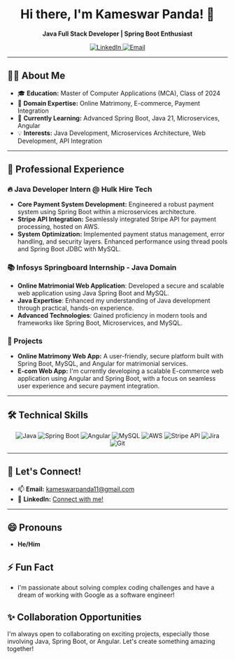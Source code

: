 <h1 align="center">Hi there, I'm Kameswar Panda! 👋</h1>

<p align="center">
  <b>Java Full Stack Developer | Spring Boot Enthusiast</b>
</p>

<p align="center">
  <a href="https://www.linkedin.com/in/kameswarpanda">
    <img src="https://img.shields.io/badge/LinkedIn-Connect-blue?style=flat&logo=linkedin" alt="LinkedIn" />
  </a>
  <a href="mailto:kameswarpanda11@gmail.com">
    <img src="https://img.shields.io/badge/Email-Contact-blue?style=flat&logo=gmail" alt="Email" />
  </a>
</p>

---

## 👨‍💻 About Me

- 🎓 **Education:** Master of Computer Applications (MCA), Class of 2024
- 🧳 **Domain Expertise:** Online Matrimony, E-commerce, Payment Integration
- 🌱 **Currently Learning:** Advanced Spring Boot, Java 21, Microservices, Angular
- 💡 **Interests:** Java Development, Microservices Architecture, Web Development, API Integration

---

## 💼 Professional Experience

### 🔥 Java Developer Intern @ Hulk Hire Tech
- **Core Payment System Development:** Engineered a robust payment system using Spring Boot within a microservices architecture.
- **Stripe API Integration:** Seamlessly integrated Stripe API for payment processing, hosted on AWS.
- **System Optimization:** Implemented payment status management, error handling, and security layers. Enhanced performance using thread pools and Spring Boot JDBC with MySQL.

### 📚 Infosys Springboard Internship - Java Domain
- **Online Matrimonial Web Application**: Developed a secure and scalable web application using Java Spring Boot and MySQL.
- **Java Expertise**: Enhanced my understanding of Java development through practical, hands-on experience.
- **Advanced Technologies**: Gained proficiency in modern tools and frameworks like Spring Boot, Microservices, and MySQL.

### 🚀 Projects
- **Online Matrimony Web App:** A user-friendly, secure platform built with Spring Boot, MySQL, and Angular for matrimonial services.
- **E-com Web App:** I'm currently developing a scalable E-commerce web application using Angular and Spring Boot, with a focus on seamless user experience and secure payment integration.

---

## 🛠️ Technical Skills

<p align="center">
  <img src="https://img.shields.io/badge/Java-Expert-blue?style=flat&logo=java" alt="Java" />
  <img src="https://img.shields.io/badge/Spring%20Boot-Proficient-green?style=flat&logo=spring" alt="Spring Boot" />
  <img src="https://img.shields.io/badge/Angular-Proficient-red?style=flat&logo=angular" alt="Angular" />
  <img src="https://img.shields.io/badge/MySQL-Experienced-orange?style=flat&logo=mysql" alt="MySQL" />
  <img src="https://img.shields.io/badge/AWS-Experienced-blue?style=flat&logo=amazon-aws" alt="AWS" />
  <img src="https://img.shields.io/badge/Stripe%20API-Integration-success?style=flat&logo=stripe" alt="Stripe API" />
  <img src="https://img.shields.io/badge/Jira-Experienced-blue?style=flat&logo=jira" alt="Jira" />
  <img src="https://img.shields.io/badge/Git-Proficient-orange?style=flat&logo=git" alt="Git" />
</p>

---

## 🌟 Let's Connect!

- 📫 **Email:** [kameswarpanda11@gmail.com](mailto:kameswarpanda11@gmail.com)
- 💼 **LinkedIn:** [Connect with me!](https://www.linkedin.com/in/kameswarpanda)

---

## 😄 Pronouns
- **He/Him**

## ⚡ Fun Fact
-  I'm passionate about solving complex coding challenges and have a dream of working with Google as a software engineer!

## ✨ Collaboration Opportunities
I'm always open to collaborating on exciting projects, especially those involving Java, Spring Boot, or Angular. Let's create something amazing together!

<!---
kameswarpanda/kameswarpanda is a ✨ special ✨ repository because its `README.md` (this file) appears on your GitHub profile.
You can click the Preview link to take a look at your changes.
--->
